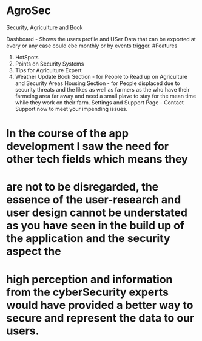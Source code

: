 # AgroSec
Security, Agriculture and Book

Dashboard - Shows the users profile and USer Data that can be exported at every or any case could ebe monthly or by events trigger.
#Features 
1. HotSpots 
2. Points on Security Systems 
3. Tips for Agriculture Expert
4. Weather Update 
Book Section - for People to Read up on Agriculture and Security Areas
Housing Section - for People displaced due to security threats and the likes as well as farmers as the who have their farmeing area far away and need a small plave to stay for the mean time while they work on their farm.
Settings and Support Page - Contact Support now to meet your impending issues.
 
# In the course of the app development I saw the need for other tech fields which means they 
# are not to be disregarded, the essence of the user-research and user design cannot be understated as you have seen in the build up of the application and the security aspect the 
# high perception and information from the cyberSecurity experts would have provided a better way to secure and represent the data to our users.